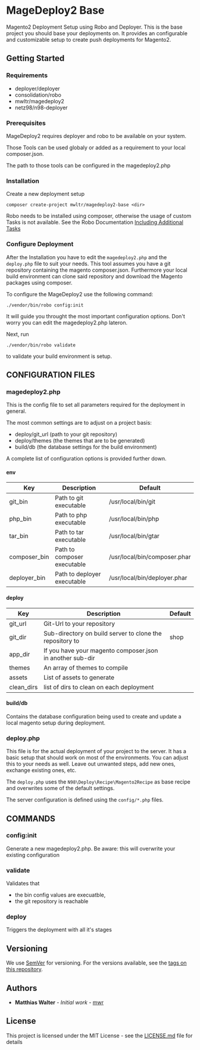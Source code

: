 # MageDeploy2 Base

Magento2 Deployment Setup using Robo and Deployer. 
This is the base project you should base your deployments on.
It provides an configurable and customizable setup to create push deployments for Magento2.

## Getting Started

### Requirements

 * deployer/deployer
 * consolidation/robo
 * mwltr/magedeploy2
 * netz98/n98-deployer

### Prerequisites

MageDeploy2 requires deployer and robo to be available on your system.

Those Tools can be used globaly or added as a requirement to your local composer.json.

The path to those tools can be configured in the magedeploy2.php

### Installation

Create a new deployment setup

```
composer create-project mwltr/magedeploy2-base <dir>
```

Robo needs to be installed using composer, otherwise the usage of custom Tasks is not available.
See the Robo Documentation [Including Additional Tasks](http://robo.li/extending/#including-additional-tasks)

### Configure Deployment

After the Installation you have to edit the `magedeploy2.php` and the `deploy.php` file to suit your needs.
This tool assumes you have a git repository containing the magento composer.json. 
Furthermore your local build environment can clone said repository and download the Magento packages using composer.  

To configure the MageDeploy2 use the following command:

```
./vendor/bin/robo config:init
```

It will guide you throught the most important configuration options. 
Don't worry you can edit the magedeploy2.php lateron.

Next, run 
```
./vendor/bin/robo validate
```
to validate your build environment is setup.

## CONFIGURATION FILES

### magedeploy2.php

This is the config file to set all parameters required for the deployment in general.

The most common settings are to adjust on a project basis:

 - deploy/git_url (path to your git repository)
 - deploy/themes (the themes that are to be generated)
 - build/db (the database settings for the build environment)

A complete list of configuration options is provided further down.

#### env

| Key          | Description                 | Default                      |                        
| ------------ | --------------------------- | ---------------------------- |
| git_bin      | Path to git executable      | /usr/local/bin/git           |
| php_bin      | Path to php executable      | /usr/local/bin/php           |
| tar_bin      | Path to tar executable      | /usr/local/bin/gtar          |
| composer_bin | Path to composer executable | /usr/local/bin/composer.phar |
| deployer_bin | Path to deployer executable | /usr/local/bin/deployer.phar |

#### deploy

| Key           | Description                                                   | Default   |                        
| ------------- | ------------------------------------------------------------- | --------- |
| git_url       | Git-Url to your repository                                    |           |
| git_dir       | Sub-directory on build server to clone the repository to      | shop      |
| app_dir       | If you have your magento composer.json in another sub-dir     |           |
| themes        | An array of themes to compile                                 |           |
| assets        | List of assets to generate                                    |           |
| clean_dirs    | list of dirs to clean on each deployment                      |           |

#### build/db

Contains the database configuration being used to create and update a local magento setup during deployment.

### deploy.php

This file is for the actual deployment of your project to the server.
It has a basic setup that should work on most of the environments.
You can adjust this to your needs as well.
Leave out unwanted steps, add new ones, exchange existing ones, etc.

The `deploy.php` uses the `N98\Deploy\Recipe\Magento2Recipe` as base recipe and overwrites some of the default settings.

The server configuration is defined using the `config/*.php` files.

## COMMANDS

### config:init

Generate a new magedeploy2.php. Be aware: this will overwrite your existing configuration

### validate

Validates that 
- the bin config values are execuatble,
- the git repository is reachable

### deploy

Triggers the deployment with all it's stages

## Versioning

We use [SemVer](http://semver.org/) for versioning. 
For the versions available, see the [tags on this repository](https://github.com/mwr/magedeploy2-skeleton/tags). 

## Authors

* **Matthias Walter** - *Initial work* - [mwr](https://github.com/mwr)

## License

This project is licensed under the MIT License - see the [LICENSE.md](LICENSE.md) file for details
